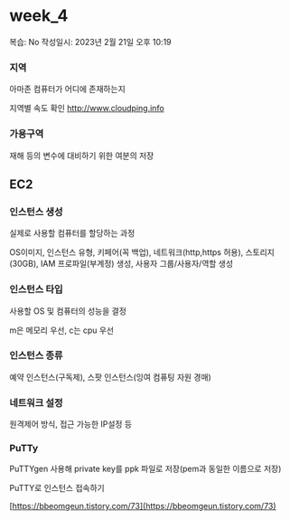 # week_4

복습: No
작성일시: 2023년 2월 21일 오후 10:19

### 지역

아마존 컴퓨터가 어디에 존재하는지

지역별 속도 확인 http://www.cloudping.info

### 가용구역

재해 등의 변수에 대비하기 위한 여분의 저장

## EC2

### 인스턴스 생성

실제로 사용할 컴퓨터를 할당하는 과정

OS이미지, 인스턴스 유형, 키페어(꼭 백업), 네트워크(http,https 허용), 스토리지(30GB), IAM 프로파일(부계정) 생성, 사용자 그룹/사용자/역할 생성

### 인스턴스 타입

사용할 OS 및 컴퓨터의 성능을 결정

m은 메모리 우선, c는 cpu 우선

### 인스턴스 종류

예약 인스턴스(구독제), 스팟 인스턴스(잉여 컴퓨팅 자원 경매)

### 네트워크 설정

원격제어 방식, 접근 가능한 IP설정 등

### PuTTy

PuTTYgen 사용해 private key를 ppk 파일로 저장(pem과 동일한 이름으로 저장)

PuTTY로 인스턴스 접속하기

[https://bbeomgeun.tistory.com/73](https://bbeomgeun.tistory.com/73)